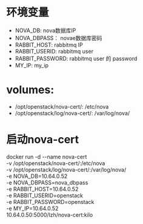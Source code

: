 # 环境变量
- NOVA_DB: nova数据库IP
- NOVA_DBPASS： novae数据库密码
- RABBIT_HOST: rabbitmq IP
- RABBIT_USERID: rabbitmq user
- RABBIT_PASSWORD: rabbitmq user 的 password
- MY_IP: my_ip

# volumes:
- /opt/openstack/nova-cert/: /etc/nova
- /opt/openstack/log/nova-cert/: /var/log/nova/

# 启动nova-cert
docker run -d --name nova-cert \
    -v /opt/openstack/nova-cert/:/etc/nova \
    -v /opt/openstack/log/nova-cert/:/var/log/nova/ \
    -e NOVA_DB=10.64.0.52 \
    -e NOVA_DBPASS=nova_dbpass \
    -e RABBIT_HOST=10.64.0.52 \
    -e RABBIT_USERID=openstack \
    -e RABBIT_PASSWORD=openstack \
    -e MY_IP=10.64.0.52 \
    10.64.0.50:5000/lzh/nova-cert:kilo